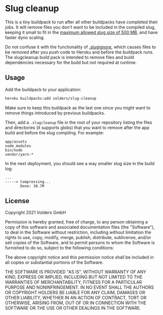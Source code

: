 # Slug cleanup

This is a tiny buildpack to run after all other buildpacks have completed their jobs. It will remove files you don't want to be included in the compiled slug, keeping it small to fit in the [maximum allowed slug size of 500 MB](https://devcenter.heroku.com/articles/slug-compiler#slug-size), and have faster dyno scaling.

Do not confuse it with the functionality of [.slugignore](https://devcenter.heroku.com/articles/slug-compiler#ignoring-files-with-slugignore), which causes files to be removed after you push code to Heroku and before the buildpack runs. The slugcleanup build pack is intended to remove files and build dependencies necessary for the build but not required at runtime.

## Usage

Add the buildpack to your application:

```bash
heroku buildpacks:add volders/slug-cleanup
```

Make sure to keep this buildpack as the last one since you might want to remove things introduced by previous buildpacks.

Then, add a `.slugcleanup` file in the root of your repository listing the files and directories (it supports globs) that you want to remove after the app build and before the slug compiling. For example:

```
app/assets
node_modules
bin/node
vendor/yarn-*
```

In the next deployment, you should see a way smaller slug size in the build log:

```
...
-----> Compressing...
       Done: 30.7M
```

## License

Copyright 2021 Volders GmbH

Permission is hereby granted, free of charge, to any person obtaining a copy of this software and associated documentation files (the "Software"), to deal in the Software without restriction, including without limitation the rights to use, copy, modify, merge, publish, distribute, sublicense, and/or sell copies of the Software, and to permit persons to whom the Software is furnished to do so, subject to the following conditions:

The above copyright notice and this permission notice shall be included in all copies or substantial portions of the Software.

THE SOFTWARE IS PROVIDED "AS IS", WITHOUT WARRANTY OF ANY KIND, EXPRESS OR IMPLIED, INCLUDING BUT NOT LIMITED TO THE WARRANTIES OF MERCHANTABILITY, FITNESS FOR A PARTICULAR PURPOSE AND NONINFRINGEMENT. IN NO EVENT SHALL THE AUTHORS OR COPYRIGHT HOLDERS BE LIABLE FOR ANY CLAIM, DAMAGES OR OTHER LIABILITY, WHETHER IN AN ACTION OF CONTRACT, TORT OR OTHERWISE, ARISING FROM, OUT OF OR IN CONNECTION WITH THE SOFTWARE OR THE USE OR OTHER DEALINGS IN THE SOFTWARE.
